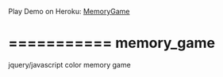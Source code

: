 Play Demo on Heroku: [MemoryGame](https://memmygame.herokuapp.com/) 

===========
memory_game
===========
jquery/javascript color memory game
